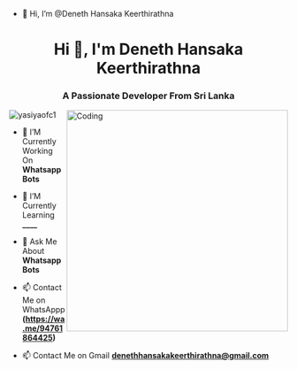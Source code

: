 - 👋 Hi, I’m @Deneth Hansaka Keerthirathna

<h1 align="center">Hi 👋, I'm Deneth Hansaka Keerthirathna</h1>
<h3 align="center">A Passionate Developer From Sri Lanka</h3>
<img align="right" alt="Coding" width="400" src="https://avatars.githubusercontent.com/u/167519066?s=400&u=48427a87c04e3431364c95f05cccd5d3b149d0a9&v=4">

<p align="left"> <img src="https://komarev.com/ghpvc/?username=DarkYasiyaofc&label=Profile%20views&color=0e75b6&style=flat" alt="yasiyaofc1" /> </p>

- 🔭 I’M Currently Working On **Whatsapp Bots**

- 🌱 I’M Currently Learning **____**

- 💬 Ask Me About **Whatsapp Bots**
  
- 📫 Contact Me on WhatsAppp **(https://wa.me/94761864425)**
  
- 📫 Contact Me on Gmail **denethhansakakeerthirathna@gmail.com**



